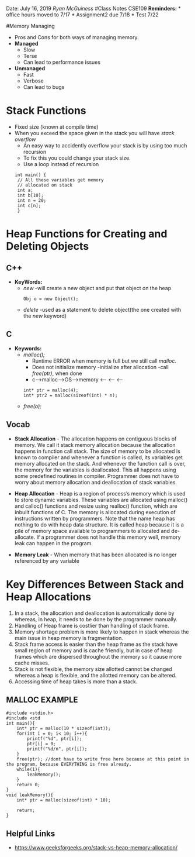 Date: July 16, 2019
*Ryan McGuiness*
#Class Notes CSE109
**Reminders:**
    * office hours moved to 7/17
    * Assignment2 due 7/18
    * Test 7/22

#Memory Managing
- Pros and Cons for both ways of managing memory.
- **Managed**
    * Slow
    * Terse
    * Can lead to performance issues
- **Unmanaged**
    * Fast 
    * Verbose
    * Can lead to bugs

# Stack Functions
- Fixed size (known at compile time)
- When you exceed the space given in the stack you will have *stack overflow*
    * An easy way to accidently overflow your stack is by using too much recursion
    * To fix this you could change your stack size.
    * Use a loop instead of recursion
    ```
    int main() {      
     // All these variables get memory 
     // allocated on stack 
     int a; 
     int b[10]; 
     int n = 20; 
     int c[n];
     }
    ```

# Heap Functions for  Creating and Deleting Objects 

## C++
- **KeyWords:**
    * *new*
        -will create a new object and put that object on the heap
        ```
        Obj o = new Object();
        ```
    * *delete*
        -used as a statement to delete object(the one created with the *new* keyword)

## C
- **Keywords:**
    * *malloc();*
        - Runtime ERROR when memory is full but we still call *malloc*.
        - Does not initialize memory
        -initialize after allocation
        -call *free(ptr)*, when done
        - c-->malloc-->OS-->memory
           <--     <--  <--
        ```
        int* ptr = malloc(4);
        int* ptr2 = malloc(sizeof(int) * n);
        ```
    * *free(o);*

## Vocab
* **Stack Allocation** - The allocation happens on contiguous blocks of memory. We call it stack memory allocation because the allocation happens in function call stack. The size of memory to be allocated is known to compiler and whenever a function is called, its variables get memory allocated on the stack. And whenever the function call is over, the memory for the variables is deallocated. This all happens using some predefined routines in compiler. Programmer does not have to worry about memory allocation and deallocation of stack variables.

* **Heap Allocation** - Heap is a region of process’s memory which is used to store dynamic variables. These variables are allocated using malloc() and calloc() functions and resize using realloc() function, which are inbuilt functions of C. The memory is allocated during execution of instructions written by programmers. Note that the name heap has nothing to do with heap data structure. It is called heap because it is a pile of memory space available to programmers to allocated and de-allocate. If a programmer does not handle this memory well, memory leak can happen in the program.

* **Memory Leak**  - When memory that has been allocated is no longer referenced by any variable

# Key Differences Between Stack and Heap Allocations

1. In a stack, the allocation and deallocation is automatically done by whereas, in heap, it needs to be done by the   programmer manually.
2. Handling of Heap frame is costlier than handling of stack frame.
3. Memory shortage problem is more likely to happen in stack whereas the main issue in heap memory is fragmentation.
4. Stack frame access is easier than the heap frame as the stack have small region of memory and is cache friendly, but in case of heap frames which are dispersed throughout the memory so it cause more cache misses.
5. Stack is not flexible, the memory size allotted cannot be changed whereas a heap is flexible, and the allotted memory can be altered.
6. Accessing time of heap takes is more than a stack.

## MALLOC EXAMPLE
```
#include <stdio.h>
#include <std
int main(){
    int* ptr = malloc(10 * sizeof(int));
    for(int i = 0; i< 10; i++){
        printf("%d", ptr[i]);
        ptr[i] = 0;
        printf("%d/n", ptr[i]);
    }
    free(ptr); //dont have to write free here because at this point in the program, because EVERYTHING is free already.
    while(1){
        leakMemory();
    }
    return 0;
}
void leakMemory(){
    int* ptr = malloc(sizeof(int) * 10);
    
    return;
}
```

## Helpful Links
- https://www.geeksforgeeks.org/stack-vs-heap-memory-allocation/
